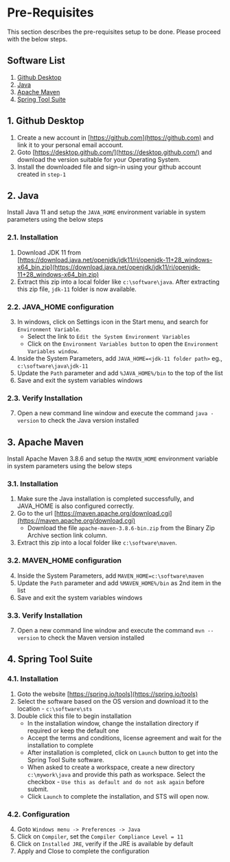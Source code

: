 # Pre-Requisites
This section describes the pre-requisites setup to be done.
Please proceed with the below steps.

## Software List
1. [Github Desktop](#1-github-desktop)
2. [Java](#2-java)
3. [Apache Maven](#3-apache-maven)
4. [Spring Tool Suite](#4-spring-tool-suite)


## 1. Github Desktop
1. Create a new account in [https://github.com](https://github.com) and link it to your personal email account.
2. Goto [https://desktop.github.com/](https://desktop.github.com/) and download the version suitable for your Operating System.
3. Install the downloaded file and sign-in using your github account created in `step-1`


## 2. Java
Install Java 11 and setup the `JAVA_HOME` environment variable in system parameters using the below steps

### 2.1. Installation
1. Download JDK 11 from [https://download.java.net/openjdk/jdk11/ri/openjdk-11+28_windows-x64_bin.zip](https://download.java.net/openjdk/jdk11/ri/openjdk-11+28_windows-x64_bin.zip)
2. Extract this zip into a local folder like `c:\software\java`. After extracting this zip file, `jdk-11` folder is now available.

### 2.2. JAVA_HOME configuration
3. In windows, click on Settings icon in the Start menu, and search for `Environment Variable`. 
   - Select the link to `Edit the System Environment Variables`
   - Click on the `Environment Variables button` to open the `Environment Variables window`.
4. Inside the System Parameters, add `JAVA_HOME=<jdk-11 folder path>` eg., `c:\software\java\jdk-11`
5. Update the `Path` parameter and add `%JAVA_HOME%/bin` to the top of the list
6. Save and exit the system variables windows

### 2.3. Verify Installation
7. Open a new command line window and execute the command `java -version` to check the Java version installed



## 3. Apache Maven
Install Apache Maven 3.8.6 and setup the `MAVEN_HOME` environment variable in system parameters using the below steps

### 3.1. Installation
1. Make sure the Java installation is completed successfully, and JAVA_HOME is also configured correctly.
2. Go to the url [https://maven.apache.org/download.cgi](https://maven.apache.org/download.cgi)
   - Download the file `apache-maven-3.8.6-bin.zip` from the Binary Zip Archive section link column.
3. Extract this zip into a local folder like `c:\software\maven`.

### 3.2. MAVEN_HOME configuration
4. Inside the System Parameters, add `MAVEN_HOME=c:\software\maven`
5. Update the `Path` parameter and add `%MAVEN_HOME%/bin` as 2nd item in the list
6. Save and exit the system variables windows

### 3.3. Verify Installation
7. Open a new command line window and execute the command `mvn --version` to check the Maven version installed



## 4. Spring Tool Suite
### 4.1. Installation
1. Goto the website [https://spring.io/tools](https://spring.io/tools)
2. Select the software based on the OS version and download it to the location - `c:\software\sts`
3. Double click this file to begin installation
   - In the installation window, change the installation directory if required or keep the default one
   - Accept the terms and conditions, license agreement and wait for the installation to complete
   - After installation is completed, click on `Launch` button to get into the Spring Tool Suite software.
   - When asked to create a workspace, create a new directory `c:\mywork\java` and provide this path as workspace. Select the checkbox - `Use this as default and do not ask again` before submit.
   - Click `Launch` to complete the installation, and STS will open now.

### 4.2. Configuration
4. Goto `Windows menu -> Preferences -> Java`
5. Click on `Compiler`, set the `Compiler Compliance Level = 11`
6. Click on `Installed JRE`, verify if the JRE is available by default
7. Apply and Close to complete the configuration


